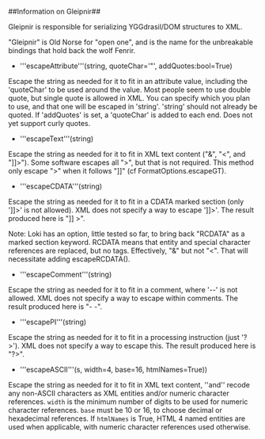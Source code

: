 ##Information on Gleipnir##

Gleipnir is responsible for serializing YGGdrasil/DOM structures to XML.

"Gleipnir" is Old Norse for "open one", and is the name for the unbreakable
bindings that hold back the wolf Fenrir.

* '''escapeAttribute'''(string, quoteChar='"', addQuotes:bool=True)

Escape the string as needed for it to
fit in an attribute value, including the 'quoteChar' to
be used around the value. Most people seem to use double quote, but single
quote is allowed in XML. You can specify which you plan to use, and that
one will be escaped in 'string'. 'string' should not already be quoted.
If 'addQuotes' is set, a 'quoteChar' is added to each end.
Does not yet support curly quotes.

* '''escapeText'''(string)

Escape the string as needed for it to
fit in XML text content ("&", "<", and "]]>").
Some software escapes all ">", but that is not required. This method only
escape ">" when it follows "]]" (cf FormatOptions.escapeGT).

* '''escapeCDATA'''(string)

Escape the string as needed for it to
fit in a CDATA marked section (only ']]>' is not allowed).
XML does not specify a way to escape ']]>'. The result produced here is "]] >".

Note: Loki has an option, little tested so far, to bring back "RCDATA" as
a marked section keyword. RCDATA means that entity and special character
references are replaced, but no tags. Effectively, "&" but not "<". That
will necessitate adding escapeRCDATA().

* '''escapeComment'''(string)

Escape the string as needed for it to
fit in a comment, where '--' is not allowed.
XML does not specify a way to escape within comments.
The result produced here is "- -".

* '''escapePI'''(string)

Escape the string as needed for it to
fit in a processing instruction (just '?>').
XML does not specify a way to escape this. The result produced here is "?&gt;".

* '''escapeASCII'''(s, width=4, base=16, htmlNames=True))

Escape the string as needed for it to fit in XML text content,
''and'' recode any non-ASCII characters as XML
entities and/or numeric character references.
`width` is the minimum number of digits to be used for numeric character references.
`base` must be 10 or 16, to choose decimal or hexadecimal references.
If `htmlNames` is True, HTML 4 named entities are used when applicable,
with numeric character references used otherwise.
